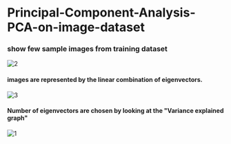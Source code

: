 # Principal-Component-Analysis-PCA-on-image-dataset

### show few sample images from training dataset 
![2](https://user-images.githubusercontent.com/32744170/40328009-28c54fea-5d45-11e8-8b49-2a184d3799c1.png)

#### images are represented by the linear combination of eigenvectors.
![3](https://user-images.githubusercontent.com/32744170/40328109-8b44b570-5d45-11e8-99ff-87635a0859ca.png)

#### Number of eigenvectors are chosen by looking at the "Variance explained graph"


![1](https://user-images.githubusercontent.com/32744170/40328167-b5e9baaa-5d45-11e8-97dd-ece9fb4e17ee.png)
